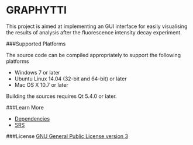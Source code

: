 # GRAPHYTTI
This project is aimed at implementing an GUI interface for easily visualising
the results of analysis after the fluorescence intensity decay experiment.

###Supported Platforms

The source code can be compiled appropriately to support the following platforms

* Windows 7 or later 
* Ubuntu Linux 14.04 (32-bit and 64-bit) or later 
* Mac OS X 10.7 or later

Building the sources requires Qt 5.4.0 or later.

###Learn More
* [Dependencies](https://gitlab.com/anishvmonsy/team17cs243/blob/master/DEPENDENCIES.md)
* [SRS](https://gitlab.com/anishvmonsy/team17cs243/blob/master/srs.pdf)


###License
[GNU General Public License version 3](https://gitlab.com/anishvmonsy/team17cs243/blob/master/license.txt) 